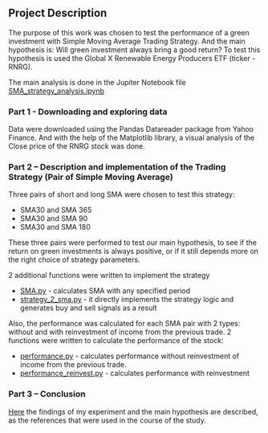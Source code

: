## Project Description
The purpose of this work was chosen to test the performance of a green investment with Simple Moving Average Trading Strategy. And the main hypothesis is: Will green investment always bring a good return?
To test this hypothesis is used the Global X Renewable Energy Producers ETF (ticker - RNRG).

The main analysis is done in the Jupiter Notebook file [SMA_strategy_analysis.ipynb](https://github.com/IrinaPukhlova/Investment-strategy/blob/main/SMA_strategy/SMA_strategy_analysis.ipynb)

### Part 1 - Downloading and exploring data
Data were downloaded using the Pandas Datareader package from Yahoo Finance. And with the help of the Matplotlib library, a visual analysis of the Close price of the RNRG stock was done.


### Part 2 – Description and implementation of the Trading Strategy (Pair of Simple Moving Average)
Three pairs of short and long SMA were chosen to test this strategy:
- SMA30 and SMA 365
- SMA30 and SMA 90
- SMA30 and SMA 180

These three pairs were performed to test our main hypothesis, to see if the return on green investments is always positive, or if it still depends more on the right choice of strategy parameters.

2 additional functions were written to implement the strategy
- [SMA.py](https://github.com/IrinaPukhlova/Investment-strategy/blob/main/SMA_strategy/functions/SMA.py) - calculates SMA with any specified period
- [strategy_2_sma.py](https://github.com/IrinaPukhlova/Investment-strategy/blob/main/SMA_strategy/functions/strategy_2_sma.py) - it directly implements the strategy logic and generates buy and sell signals as a result

Also,  the performance was calculated for each SMA pair with 2 types: without and with reinvestment of income from the previous trade.
2 functions were written to calculate the performance of the stock:
- [performance.py](https://github.com/IrinaPukhlova/Investment-strategy/blob/main/SMA_strategy/functions/performance.py) - calculates performance without reinvestment of income from the previous trade.
- [performance_reinvest.py](https://github.com/IrinaPukhlova/Investment-strategy/blob/main/SMA_strategy/functions/performance_reinvest.py) - calculates performance with reinvestment

### Part 3 – Conclusion
[Here](SMA_strategy_analysis.ipynb#L2025) the findings of my experiment and the main hypothesis are described, as the references that were used in the course of the study.
